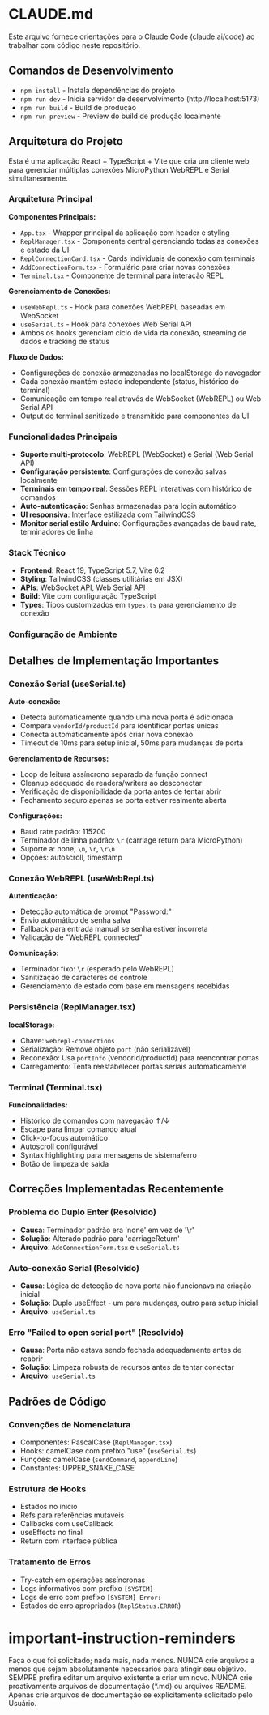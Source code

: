 # CLAUDE.md

Este arquivo fornece orientações para o Claude Code (claude.ai/code) ao trabalhar com código neste repositório.

## Comandos de Desenvolvimento

- `npm install` - Instala dependências do projeto
- `npm run dev` - Inicia servidor de desenvolvimento (http://localhost:5173)
- `npm run build` - Build de produção
- `npm run preview` - Preview do build de produção localmente

## Arquitetura do Projeto

Esta é uma aplicação React + TypeScript + Vite que cria um cliente web para gerenciar múltiplas conexões MicroPython WebREPL e Serial simultaneamente.

### Arquitetura Principal

**Componentes Principais:**
- `App.tsx` - Wrapper principal da aplicação com header e styling
- `ReplManager.tsx` - Componente central gerenciando todas as conexões e estado da UI
- `ReplConnectionCard.tsx` - Cards individuais de conexão com terminais
- `AddConnectionForm.tsx` - Formulário para criar novas conexões
- `Terminal.tsx` - Componente de terminal para interação REPL

**Gerenciamento de Conexões:**
- `useWebRepl.ts` - Hook para conexões WebREPL baseadas em WebSocket
- `useSerial.ts` - Hook para conexões Web Serial API
- Ambos os hooks gerenciam ciclo de vida da conexão, streaming de dados e tracking de status

**Fluxo de Dados:**
- Configurações de conexão armazenadas no localStorage do navegador
- Cada conexão mantém estado independente (status, histórico do terminal)
- Comunicação em tempo real através de WebSocket (WebREPL) ou Web Serial API
- Output do terminal sanitizado e transmitido para componentes da UI

### Funcionalidades Principais

- **Suporte multi-protocolo**: WebREPL (WebSocket) e Serial (Web Serial API)
- **Configuração persistente**: Configurações de conexão salvas localmente
- **Terminais em tempo real**: Sessões REPL interativas com histórico de comandos
- **Auto-autenticação**: Senhas armazenadas para login automático
- **UI responsiva**: Interface estilizada com TailwindCSS
- **Monitor serial estilo Arduino**: Configurações avançadas de baud rate, terminadores de linha

### Stack Técnico

- **Frontend**: React 19, TypeScript 5.7, Vite 6.2
- **Styling**: TailwindCSS (classes utilitárias em JSX)
- **APIs**: WebSocket API, Web Serial API
- **Build**: Vite com configuração TypeScript
- **Types**: Tipos customizados em `types.ts` para gerenciamento de conexão

### Configuração de Ambiente

## Detalhes de Implementação Importantes

### Conexão Serial (useSerial.ts)

**Auto-conexão:**
- Detecta automaticamente quando uma nova porta é adicionada
- Compara `vendorId/productId` para identificar portas únicas
- Conecta automaticamente após criar nova conexão
- Timeout de 10ms para setup inicial, 50ms para mudanças de porta

**Gerenciamento de Recursos:**
- Loop de leitura assíncrono separado da função connect
- Cleanup adequado de readers/writers ao desconectar
- Verificação de disponibilidade da porta antes de tentar abrir
- Fechamento seguro apenas se porta estiver realmente aberta

**Configurações:**
- Baud rate padrão: 115200
- Terminador de linha padrão: `\r` (carriage return para MicroPython)
- Suporte a: none, `\n`, `\r`, `\r\n`
- Opções: autoscroll, timestamp

### Conexão WebREPL (useWebRepl.ts)

**Autenticação:**
- Detecção automática de prompt "Password:"
- Envio automático de senha salva
- Fallback para entrada manual se senha estiver incorreta
- Validação de "WebREPL connected"

**Comunicação:**
- Terminador fixo: `\r` (esperado pelo WebREPL)
- Sanitização de caracteres de controle
- Gerenciamento de estado com base em mensagens recebidas

### Persistência (ReplManager.tsx)

**localStorage:**
- Chave: `webrepl-connections`
- Serialização: Remove objeto `port` (não serializável)
- Reconexão: Usa `portInfo` (vendorId/productId) para reencontrar portas
- Carregamento: Tenta reestabelecer portas seriais automaticamente

### Terminal (Terminal.tsx)

**Funcionalidades:**
- Histórico de comandos com navegação ↑/↓
- Escape para limpar comando atual
- Click-to-focus automático
- Autoscroll configurável
- Syntax highlighting para mensagens de sistema/erro
- Botão de limpeza de saída

## Correções Implementadas Recentemente

### Problema do Duplo Enter (Resolvido)
- **Causa**: Terminador padrão era 'none' em vez de '\r'
- **Solução**: Alterado padrão para 'carriageReturn'
- **Arquivo**: `AddConnectionForm.tsx` e `useSerial.ts`

### Auto-conexão Serial (Resolvido)
- **Causa**: Lógica de detecção de nova porta não funcionava na criação inicial
- **Solução**: Duplo useEffect - um para mudanças, outro para setup inicial
- **Arquivo**: `useSerial.ts`

### Erro "Failed to open serial port" (Resolvido)
- **Causa**: Porta não estava sendo fechada adequadamente antes de reabrir
- **Solução**: Limpeza robusta de recursos antes de tentar conectar
- **Arquivo**: `useSerial.ts`

## Padrões de Código

### Convenções de Nomenclatura
- Componentes: PascalCase (`ReplManager.tsx`)
- Hooks: camelCase com prefixo "use" (`useSerial.ts`)
- Funções: camelCase (`sendCommand`, `appendLine`)
- Constantes: UPPER_SNAKE_CASE

### Estrutura de Hooks
- Estados no início
- Refs para referências mutáveis
- Callbacks com useCallback
- useEffects no final
- Return com interface pública

### Tratamento de Erros
- Try-catch em operações assíncronas
- Logs informativos com prefixo `[SYSTEM]`
- Logs de erro com prefixo `[SYSTEM] Error:`
- Estados de erro apropriados (`ReplStatus.ERROR`)

# important-instruction-reminders
Faça o que foi solicitado; nada mais, nada menos.
NUNCA crie arquivos a menos que sejam absolutamente necessários para atingir seu objetivo.
SEMPRE prefira editar um arquivo existente a criar um novo.
NUNCA crie proativamente arquivos de documentação (*.md) ou arquivos README. Apenas crie arquivos de documentação se explicitamente solicitado pelo Usuário.
